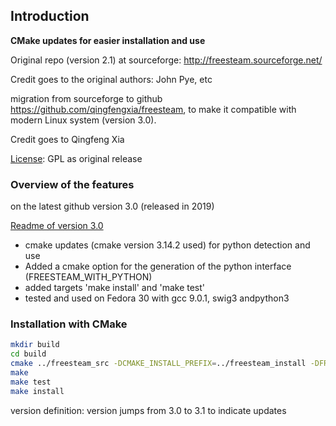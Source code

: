 ## Introduction

**CMake updates for easier installation and use**

Original repo (version 2.1) at sourceforge: <http://freesteam.sourceforge.net/>

Credit goes to the original authors: John Pye, etc

migration from sourceforge to github <https://github.com/qingfengxia/freesteam>, to make it compatible with modern Linux system (version 3.0).

Credit goes to Qingfeng Xia

[License](LICENSE.txt): GPL as original release

### Overview of the features 

on the latest github version 3.0 (released in 2019)

[Readme of version 3.0](README-3.0.md)

+ cmake updates (cmake version 3.14.2 used) for python detection and use 
+ Added a cmake option for the generation of the python interface (FREESTEAM_WITH_PYTHON) 
+ added targets 'make install' and 'make test' 
+ tested and used on Fedora 30 with gcc 9.0.1, swig3 andpython3

### Installation with CMake

```bash
mkdir build
cd build
cmake ../freesteam_src -DCMAKE_INSTALL_PREFIX=../freesteam_install -DFREESTEAM_WITH_PYTHON=ON
make
make test 
make install 
```

version definition: version jumps from 3.0 to 3.1 to indicate updates

